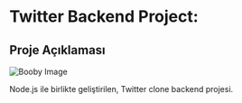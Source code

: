 # Twitter Backend Project:

## Proje Açıklaması
![Booby Image](https://www.freepnglogos.com/pics/logo-twitter-png)

Node.js ile birlikte geliştirilen, Twitter clone backend projesi. 

